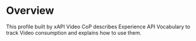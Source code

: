# Overview
This profile built by xAPI Video CoP describes Experience API Vocabulary to track Video consumption and explains how to use them.  


